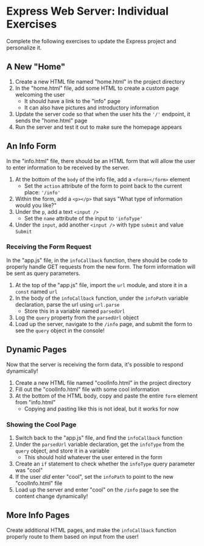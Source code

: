 # Express Web Server: Individual Exercises
Complete the following exercises to update the Express project and personalize it.

## A New "Home"
1. Create a new HTML file named "home.html" in the project directory
1. In the "home.html" file, add some HTML to create a custom page welcoming the user
    - It should have a link to the "info" page
    - It can also have pictures and introductory information
1. Update the server code so that when the user hits the `'/'` endpoint, it sends the "home.html" page
1. Run the server and test it out to make sure the homepage appears

## An Info Form
In the "info.html" file, there should be an HTML form that will allow the user to enter information to be received by the server.

1. At the bottom of the `body` of the info file, add a `<form></form>` element
    - Set the `action` attribute of the form to point back to the current place: `'/info'`
1. Within the form, add a `<p></p>` that says "What type of information would you like?"
1. Under the `p`, add a text `<input />`
    - Set the `name` attribute of the input to `'infoType'`
1. Under the `input`, add another `<input />` with type `submit` and value `Submit`

### Receiving the Form Request
In the "app.js" file, in the `infoCallback` function, there should be code to properly handle GET requests from the new form. The form information will be sent as query parameters.

1. At the top of the "app.js" file, import the `url` module, and store it in a `const` named `url`
1. In the body of the `infoCallback` function, under the `infoPath` variable declaration, parse the url using `url.parse`
    - Store this in a variable named `parsedUrl`
1. Log the `query` property from the `parsedUrl` object
1. Load up the server, navigate to the `/info` page, and submit the form to see the `query` object in the console!

## Dynamic Pages
Now that the server is receiving the form data, it's possible to respond dynamically!

1. Create a new HTML file named "coolInfo.html" in the project directory
1. Fill out the "coolInfo.html" file with some cool information
1. At the bottom of the HTML body, copy and paste the entire `form` element from "info.html"
    - Copying and pasting like this is not ideal, but it works for now

### Showing the Cool Page
1. Switch back to the "app.js" file, and find the `infoCallback` function
1. Under the `parsedUrl` variable declaration, get the `infoType` from the `query` object, and store it in a variable
    - This should hold whatever the user entered in the form
1. Create an `if` statement to check whether the `infoType` query parameter was "cool"
1. If the user _did_ enter "cool", set the `infoPath` to point to the new "coolInfo.html" file
1. Load up the server and enter "cool" on the `/info` page to see the content change dynamically!

## More Info Pages
Create additional HTML pages, and make the `infoCallback` function properly route to them based on input from the user!